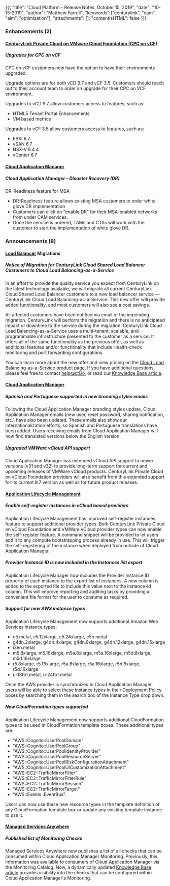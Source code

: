 {{{
"title": "Cloud Platform - Release Notes: October 15, 2019",
"date": "10-15-2019",
"author": "Matthew Farrell",
"keywords":["centurylink", "cam", "alm", "optimization"],
"attachments": [],
"contentIsHTML": false
}}}

### Enhancements (2)

#### [CenturyLink Private Cloud on VMware Cloud Foundation (CPC on vCF)](https://www.ctl.io/centurylink-private-cloud-on-vmware-cloud-foundation/)

##### Upgrades for CPC on vCF

CPC on vCF customers now have the option to have their environments upgraded.

Upgrade options are for both vCD 9.7 and vCF 3.5. Customers should reach out to their account team to order an upgrade for their CPC on VCF environment.

Upgrades to vCD 9.7 allow customers access to features, such as:
  - HTML5 Tenant Portal Enhancements
  - VM based metrics

Upgrades to vCF 3.5 allow customers access to features, such as:
  - ESXi 6.7
  - vSAN 6.7
  - NSX-V 6.4.4
  - vCenter 6.7

#### [Cloud Application Manager](https://www.ctl.io/cloud-application-manager/)

##### Cloud Application Manager – Disaster Recovery (DR)

DR-Readiness feature for MSA
  - DR-Readiness feature allows existing MSA customers to order white glove DR implementation
  - Customers can click on "enable DR" for their MSA-enabled networks from under CAM services.
  - Once the service is ordered, TAMs and CTAs will work with the customer to start the implementation of white glove DR.

### Announcements (8)

#### [Load Balancer](https://www.ctl.io/centurylink-public-cloud/load-balancing/) Migrations

##### Notice of Migration for CenturyLink Cloud Shared Load Balancer Customers to Cloud Load Balancing-as-a-Service

In an effort to provide the quality service you expect from CenturyLink on the latest technology available, we will migrate all current CenturyLink Cloud Shared Load Balancer customers to a new load balancer service — CenturyLink Cloud Load Balancing-as-a-Service. This new offer will provide added functionality, and most customers will also see a cost savings.

All affected customers have been notified via email of the impending migration. CenturyLink will perform the migration and there is no anticipated impact or downtime to the service during the migration. CenturyLink Cloud Load Balancing-as-a-Service uses a multi-tenant, scalable, and programmable infrastructure presented to the customer as a service. It offers all of the same functionality as the previous offer, as well as additional features and/or functionality that include Health-check monitoring and port forwarding configurations.

You can learn more about the new offer and view pricing on the [Cloud Load Balancing-as-a-Service product page](https://www.ctl.io/load-balancing/). If you have additional questions, please feel free to contact [help@ctl.io](mailto:help@ctl.io), or read our [Knowledge Base article](../../General/LBaaS/LBaaSFAQ.md).

#### [Cloud Application Manager](https://www.ctl.io/cloud-application-manager/)

##### Spanish and Portuguese supported in new branding styles emails

Following the Cloud Application Manager branding styles update, Cloud Application Manager emails (new user, reset password, sharing notification, etc.) have also been updated. These emails also show our internationalization efforts, so Spanish and Portuguese translations have been added. Users receiving emails from Cloud Application Manager will now find translated versions below the English version.

##### Upgraded VMWare vCloud API support

Cloud Application Manager has extended vCloud API support to newer versions (v31 and v32) to provide long-term support for current and upcoming releases of VMWare vCloud products. CenturyLink Private Cloud on vCloud Foundation providers will also benefit from this extended support for its current 9.7 version as well as for future product releases.

#### [Application Lifecycle Management](https://www.ctl.io/cloud-application-manager/application-lifecycle-management/)

##### Enable self-register instances in vCloud based providers

Application Lifecycle Management has improved self-register instances feature to support additional provider types. Both CenturyLink Private Cloud on vCloud Foundation and VMWare vCloud provider types can now enable the self-register feature. A command snippet will be provided to let users add it to any compute bootstrapping process already in use. This will trigger the self-registering of the instance when deployed from outside of Cloud Application Manager.

##### Provider Instance ID is now included in the Instances list export

Application Lifecycle Manager now includes the Provider Instance ID property of each instance to the export list of instances. A new column is added to the exported file to include this value next to the instance-id column. This will improve reporting and auditing tasks by providing a convenient file format for the user to consume as required.

##### Support for new AWS instance types

Application Lifecycle Management now supports additional Amazon Web Services instance types:

 - c5.metal, c5.12xlarge, c5.24xlarge, c5n.metal
 - g4dn.2xlarge, g4dn.4xlarge, g4dn.8xlarge, g4dn.12xlarge, g4dn.16xlarge
 - i3en.metal
 - m5.8xlarge, m5.16xlarge, m5a.8xlarge, m5a.16xlarge, m5d.8xlarge, m5d.16xlarge
 - r5.8xlarge, r5.16xlarge, r5a.8xlarge, r5a.16xlarge, r5d.8xlarge, r5d.16xlarge
 - u-18tb1.metal, u-24tb1.metal

Once the AWS provider is synchronized in Cloud Application Manager, users will be able to select these instance types in their Deployment Policy boxes by searching them in the search box of the Instance Type drop down.

##### New CloudFormation types supported

Application Lifecycle Management now supports additional CloudFormation types to be used in CloudFormation template boxes. These additional types are:
 - "AWS::Cognito::UserPoolDomain"
 - "AWS::Cognito::UserPoolGroup"
 - "AWS::Cognito::UserPoolIdentityProvider"
 - "AWS::Cognito::UserPoolResourceServer"
 - "AWS::Cognito::UserPoolRiskConfigurationAttachment"
 - "AWS::Cognito::UserPoolUICustomizationAttachment"
 - "AWS::EC2::TrafficMirrorFilter"
 - "AWS::EC2::TrafficMirrorFilterRule"
 - "AWS::EC2::TrafficMirrorSession"
 - "AWS::EC2::TrafficMirrorTarget"
 - "AWS::Events::EventBus".

Users can now use these new resource types in the template definition of any CloudFormation template box or update any existing template instance to use it.

#### [Managed Services Anywhere](https://www.ctl.io/managed-services-anywhere/)

##### Published list of Monitoring Checks

Managed Services Anywhere now publishes a list of all checks that can be consumed within Cloud Application Manager Monitoring. Previously, this information was available to consumers of Cloud Application Manager via the Monitoring Catalog.  Now, a dynamically updated [Knowledge Base article](https://watcher.ctl.io/docs/check_types/) provides  visibility into the checks that can be configured within Cloud Application Manager's Monitoring.
